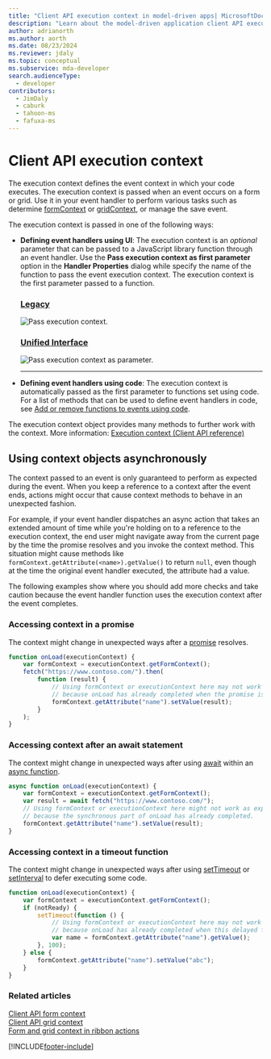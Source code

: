 ```yaml
---
title: "Client API execution context in model-driven apps| MicrosoftDocs"
description: "Learn about the model-driven application client API execution context"
author: adrianorth
ms.author: aorth
ms.date: 08/23/2024
ms.reviewer: jdaly
ms.topic: conceptual
ms.subservice: mda-developer
search.audienceType: 
  - developer
contributors: 
  - JimDaly
  - caburk
  - tahoon-ms
  - fafuxa-ms
---
```

# Client API execution context

The execution context defines the event context in which your code executes. The execution context is passed when an event occurs on a form or grid. Use it in your event handler to perform various tasks such as determine [formContext](clientapi-form-context.md) or [gridContext](clientapi-grid-context.md), or manage the save event.

The execution context is passed in one of the following ways:

- **Defining event handlers using UI**: The execution context is an *optional* parameter that can be passed to a JavaScript library function through an event handler. Use the **Pass execution context as first parameter** option in the **Handler Properties** dialog while specify the name of the function to pass the event execution context. The execution context is the first parameter passed to a function.

   ### [Legacy](#tab/pass-execution-context-legacy)

     ![Pass execution context.](../media/ClientAPI-PassExecutionContext.png "Pass execution context")

   ### [Unified Interface](#tab/pass-execution-context-unified-interface)

     ![Pass execution context as parameter.](../media/pass-execution-context-as-first-parameter.png "Pass execution context as parameter")

   ---

- **Defining event handlers using code**: The execution context is automatically passed as the first parameter to functions set using code. For a list of methods that can be used to define event handlers in code, see [Add or remove functions to events using code](events-forms-grids.md#add-or-remove-event-handler-function-to-event-using-code).

The execution context object provides many methods to further work with the context. More information: [Execution context (Client API reference)](reference/execution-context.md)

## Using context objects asynchronously

The context passed to an event is only guaranteed to perform as expected during the event. When you keep a reference to a context after the event ends, actions might occur that cause context methods to behave in an unexpected fashion.

For example, if your event handler dispatches an async action that takes an extended amount of time while you're holding on to a reference to the execution context, the end user might navigate away from the current page by the time the promise resolves and you invoke the context method. This situation might cause methods like `formContext.getAttribute(<name>).getValue()` to return `null`, even though at the time the original event handler executed, the attribute had a value.

The following examples show where you should add more checks and take caution because the event handler function uses the execution context after the event completes.

### Accessing context in a promise

The context might change in unexpected ways after a [promise](https://developer.mozilla.org/docs/Web/JavaScript/Reference/Global_Objects/Promise) resolves.

```JavaScript
function onLoad(executionContext) {
    var formContext = executionContext.getFormContext();
    fetch("https://www.contoso.com/").then(
        function (result) {
            // Using formContext or executionContext here may not work as expected
            // because onLoad has already completed when the promise is resolved.
            formContext.getAttribute("name").setValue(result);
        }
    );
}
```

### Accessing context after an await statement

The context might change in unexpected ways after using [await](https://developer.mozilla.org/docs/Web/JavaScript/Reference/Operators/await) within an [async function](https://developer.mozilla.org/docs/Web/JavaScript/Reference/Statements/async_function). 

```JavaScript
async function onLoad(executionContext) {
    var formContext = executionContext.getFormContext();
    var result = await fetch("https://www.contoso.com/");
    // Using formContext or executionContext here might not work as expected
    // because the synchronous part of onLoad has already completed.
    formContext.getAttribute("name").setValue(result);
}
```

### Accessing context in a timeout function

The context might change in unexpected ways after using [setTimeout](https://developer.mozilla.org/docs/Web/API/setTimeout) or [setInterval](https://developer.mozilla.org/docs/Web/API/setInterval) to defer executing some code.

```JavaScript
function onLoad(executionContext) {
    var formContext = executionContext.getFormContext();
    if (notReady) {
        setTimeout(function () {
            // Using formContext or executionContext here may not work as expected
            // because onLoad has already completed when this delayed function executes.
            var name = formContext.getAttribute("name").getValue();
        }, 100);
    } else {
        formContext.getAttribute("name").setValue("abc");
    }
}
```


### Related articles

 [Client API form context](clientapi-form-context.md)<br>
 [Client API grid context](clientapi-grid-context.md)<br>
 [Form and grid context in ribbon actions](../pass-data-page-parameter-ribbon-actions.md#form-and-grid-context-in-ribbon-actions)

[!INCLUDE[footer-include](../../../includes/footer-banner.md)]
